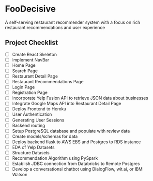# FooDecisive
A self-serving restaurant recommender system with a focus on rich restaurant recommendations and user experience

## Project Checklist

- [ ] Create React Skeleton
- [ ] Implement NavBar
- [ ] Home Page
- [ ] Search Page
- [ ] Restaurant Detail Page
- [ ] Restaurant Recommendations Page
- [ ] Login Page
- [ ] Registration Page
- [ ] Incorporate Yelp Fusion API to retrieve JSON data about businesses
- [ ] Integrate Google Maps API into Restaurant Detail Page
- [ ] Deploy Frontend to Heroku
- [ ] User Authentication
- [ ] Generating User Sessions
- [ ] Backend routing
- [ ] Setup PostgreSQL database and populate with review data
- [ ] Create models/schemas for data
- [ ] Deploy backend flask to AWS EBS and Postgres to RDS instance
- [ ] EDA of Yelp Datasets
- [ ] Structure Datasets
- [ ] Recommendation Algorithm using PySpark
- [ ] Establish JDBC connection from Databricks to Remote Postgres
- [ ] Develop a conversational chatbot using DialogFlow, wit.ai, or IBM Watson